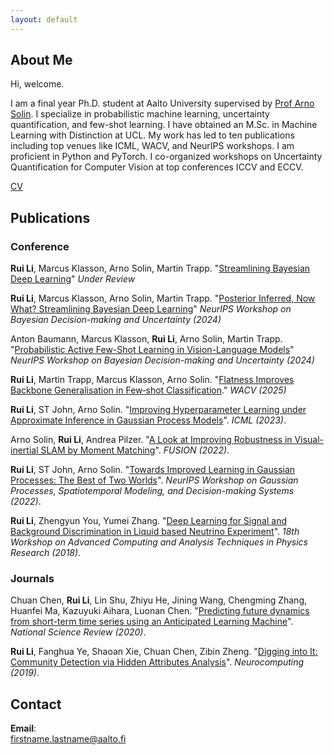 ```yaml
---
layout: default
---
```


## About Me

Hi, welcome.

I am a final year Ph.D. student at Aalto University supervised by [Prof Arno Solin](https://users.aalto.fi/~asolin/). I specialize in probabilistic machine learning, uncertainty quantification, and few-shot learning. I have obtained an M.Sc. in Machine Learning with Distinction at UCL. My work has led to ten publications including top venues like ICML, WACV, and NeurIPS workshops. I am proficient in Python and PyTorch. I co-organized workshops on Uncertainty Quantification for Computer Vision at top conferences ICCV and ECCV.

[CV](https://github.com/ruili-pml/ruili-pml.github.io/blob/main/CV_Rui_Li.pdf)


## Publications

### Conference

**Rui Li**, Marcus Klasson, Arno Solin, Martin Trapp. "[Streamlining Bayesian Deep Learning]()" _Under Review_

**Rui Li**, Marcus Klasson, Arno Solin, Martin Trapp. "[Posterior Inferred, Now What? Streamlining Bayesian Deep Learning]()" _NeurIPS Workshop on Bayesian Decision-making and Uncertainty (2024)_

Anton Baumann, Marcus Klasson, **Rui Li**, Arno Solin, Martin Trapp. "[Probabilistic Active Few-Shot Learning in Vision-Language Models]()" _NeurIPS Workshop on Bayesian Decision-making and Uncertainty (2024)_

**Rui Li**, Martin Trapp, Marcus Klasson, Arno Solin. "[Flatness Improves Backbone Generalisation in Few‐shot Classification](https://arxiv.org/abs/2404.07696)." _WACV (2025)_

**Rui Li**, ST John, Arno Solin. "[Improving Hyperparameter Learning under Approximate Inference in Gaussian Process Models](https://arxiv.org/abs/2306.04201)".  _ICML (2023)_.

Arno Solin, **Rui Li**, Andrea Pilzer. "[A Look at Improving Robustness in Visual-inertial SLAM by Moment Matching](https://arxiv.org/abs/2205.13821)". _FUSION (2022)_.

**Rui Li**, ST John, Arno Solin. "[Towards Improved Learning in Gaussian Processes: The Best of Two Worlds](https://arxiv.org/pdf/2211.06260.pdf)".  _NeurIPS Workshop on Gaussian Processes, Spatiotemporal Modeling, and Decision-making Systems (2022)_.

**Rui Li**, Zhengyun You, Yumei Zhang. "[Deep Learning for Signal and Background Discrimination in
Liquid based Neutrino Experiment](https://iopscience.iop.org/article/10.1088/1742-6596/1085/4/042037)". _18th Workshop on Advanced Computing and Analysis Techniques
in Physics Research (2018)_.

### Journals
Chuan Chen, **Rui Li**, Lin Shu, Zhiyu He, Jining Wang, Chengming Zhang, Huanfei Ma, Kazuyuki Aihara, Luonan Chen. "[Predicting future dynamics from short-term time series using an Anticipated Learning Machine](https://academic.oup.com/nsr/article/7/6/1079/5740743)". _National Science Review (2020)_.

**Rui Li**, Fanghua Ye, Shaoan Xie, Chuan Chen, Zibin Zheng. "[Digging into It: Community Detection via Hidden Attributes Analysis](https://www.sciencedirect.com/science/article/abs/pii/S0925231218314036)". _Neurocomputing (2019)_.



## Contact
**Email**:   
[firstname.lastname@aalto.fi](mailto:rui.li@aalto.fi)

